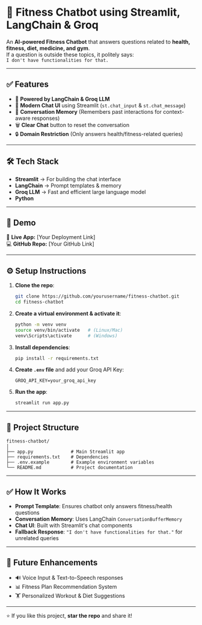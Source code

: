 
# 💪 Fitness Chatbot using Streamlit, LangChain & Groq

An **AI-powered Fitness Chatbot** that answers questions related to **health, fitness, diet, medicine, and gym**.  
If a question is outside these topics, it politely says:  
`I don't have functionalities for that.`  

---

## ✅ Features
- 🧠 **Powered by LangChain & Groq LLM**  
- 💬 **Modern Chat UI** using Streamlit (`st.chat_input` & `st.chat_message`)  
- 🔄 **Conversation Memory** (Remembers past interactions for context-aware responses)  
- 🗑 **Clear Chat** button to reset the conversation  
- 🔒 **Domain Restriction** (Only answers health/fitness-related queries)  

---

## 🛠 Tech Stack
- **Streamlit** → For building the chat interface  
- **LangChain** → Prompt templates & memory  
- **Groq LLM** → Fast and efficient large language model  
- **Python**  

---

## 🚀 Demo
🔗 **Live App:** [Your Deployment Link]  
💻 **GitHub Repo:** [Your GitHub Link]  

---

## ⚙️ Setup Instructions
1. **Clone the repo**:
   ```bash
   git clone https://github.com/yourusername/fitness-chatbot.git
   cd fitness-chatbot
   ```
2. **Create a virtual environment & activate it**:
   ```bash
   python -m venv venv
   source venv/bin/activate   # (Linux/Mac)
   venv\Scripts\activate      # (Windows)
   ```
3. **Install dependencies**:
   ```bash
   pip install -r requirements.txt
   ```
4. **Create `.env` file** and add your Groq API Key:
   ```
   GROQ_API_KEY=your_groq_api_key
   ```
5. **Run the app**:
   ```bash
   streamlit run app.py
   ```

---

## 📂 Project Structure
```
fitness-chatbot/
│
├── app.py              # Main Streamlit app
├── requirements.txt    # Dependencies
├── .env.example        # Example environment variables
└── README.md           # Project documentation
```

---

## ✅ How It Works
- **Prompt Template**: Ensures chatbot only answers fitness/health questions  
- **Conversation Memory**: Uses LangChain `ConversationBufferMemory`  
- **Chat UI**: Built with Streamlit's chat components  
- **Fallback Response**: `"I don't have functionalities for that."` for unrelated queries  

---

## 🎯 Future Enhancements
- 🔊 Voice Input & Text-to-Speech responses  
- 📊 Fitness Plan Recommendation System  
- 🏋 Personalized Workout & Diet Suggestions  

---

⭐ If you like this project, **star the repo** and share it!  
